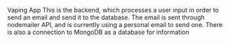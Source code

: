 Vaping App
This is the backend, which processes a user input in order to send an email and send it to the database.
The email is sent through nodemailer API, and is currently using a personal email to send one.
There is also a connection to MongoDB as a database for information
